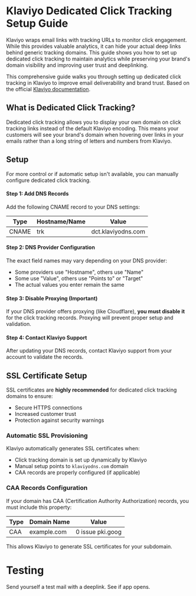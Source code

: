 # Klaviyo Dedicated Click Tracking Setup Guide

Klaviyo wraps email links with tracking URLs to monitor click engagement. While this provides valuable analytics, it can hide your actual deep links behind generic tracking domains. This guide shows you how to set up dedicated click tracking to maintain analytics while preserving your brand's domain visibility and improving user trust and deeplinking.

This comprehensive guide walks you through setting up dedicated click tracking in Klaviyo to improve email deliverability and brand trust. Based on the official [Klaviyo documentation](https://help.klaviyo.com/hc/en-us/articles/360001550572#h_01HQ3KN3Y0W255N0NZE5WE2RM6).

## What is Dedicated Click Tracking?

Dedicated click tracking allows you to display your own domain on click tracking links instead of the default Klaviyo encoding. This means your customers will see your brand's domain when hovering over links in your emails rather than a long string of letters and numbers from Klaviyo.


## Setup

For more control or if automatic setup isn't available, you can manually configure dedicated click tracking.

#### Step 1: Add DNS Records

Add the following CNAME record to your DNS settings:

| Type  | Hostname/Name | Value              |
|-------|---------------|-------------------|
| CNAME | trk           | dct.klaviyodns.com |

#### Step 2: DNS Provider Configuration

The exact field names may vary depending on your DNS provider:
- Some providers use "Hostname", others use "Name"
- Some use "Value", others use "Points to" or "Target"
- The actual values you enter remain the same

#### Step 3: Disable Proxying (Important)

If your DNS provider offers proxying (like Cloudflare), **you must disable it** for the click tracking records. Proxying will prevent proper setup and validation.

#### Step 4: Contact Klaviyo Support

After updating your DNS records, contact Klaviyo support from your account to validate the records.

## SSL Certificate Setup

SSL certificates are **highly recommended** for dedicated click tracking domains to ensure:
- Secure HTTPS connections
- Increased customer trust
- Protection against security warnings

### Automatic SSL Provisioning

Klaviyo automatically generates SSL certificates when:
- Click tracking domain is set up dynamically by Klaviyo
- Manual setup points to `klaviyodns.com` domain
- CAA records are properly configured (if applicable)

### CAA Records Configuration

If your domain has CAA (Certification Authority Authorization) records, you must include this property:

| Type | Domain Name | Value            |
|------|-------------|------------------|
| CAA  | example.com | 0 issue pki.goog |

This allows Klaviyo to generate SSL certificates for your subdomain.

 # Testing

 Send yourself a test mail with a deeplink. See if app opens.